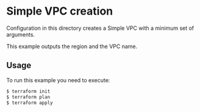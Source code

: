 # Simple VPC creation

Configuration in this directory creates a Simple VPC with a minimum set of arguments.

This example outputs the region and the VPC name.

## Usage

To run this example you need to execute:

```bash
$ terraform init
$ terraform plan
$ terraform apply
```